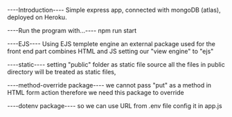 ----Introduction----
Simple express app, connected with mongoDB (atlas), deployed on Heroku.

----Run the program with...----
npm run start

----EJS----
Using EJS templete engine
an external package used for the front end part
combines HTML and JS
setting our "view engine" to "ejs"

----static----
setting "public" folder as static file source
all the files in public directory will be treated as static files,

----method-override package----
we cannot pass "put" as a method in HTML form action therefore we need this package to override

----dotenv package----
so we can use URL from .env file
config it in app.js
